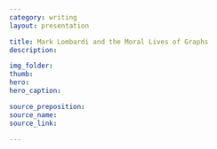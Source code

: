 ```yaml
---
category: writing
layout: presentation

title: Mark Lombardi and the Moral Lives of Graphs
description:

img_folder:
thumb:
hero:
hero_caption:

source_preposition:
source_name:
source_link:

---
```

